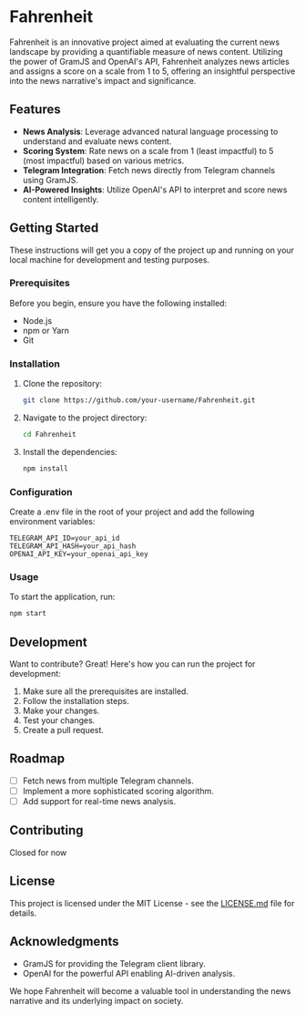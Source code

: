 # Fahrenheit

Fahrenheit is an innovative project aimed at evaluating the current news landscape by providing a quantifiable measure of news content. Utilizing the power of GramJS and OpenAI's API, Fahrenheit analyzes news articles and assigns a score on a scale from 1 to 5, offering an insightful perspective into the news narrative's impact and significance.

## Features

- **News Analysis**: Leverage advanced natural language processing to understand and evaluate news content.
- **Scoring System**: Rate news on a scale from 1 (least impactful) to 5 (most impactful) based on various metrics.
- **Telegram Integration**: Fetch news directly from Telegram channels using GramJS.
- **AI-Powered Insights**: Utilize OpenAI's API to interpret and score news content intelligently.

## Getting Started

These instructions will get you a copy of the project up and running on your local machine for development and testing purposes.

### Prerequisites

Before you begin, ensure you have the following installed:
- Node.js
- npm or Yarn
- Git

### Installation

1. Clone the repository:
   ```sh
   git clone https://github.com/your-username/Fahrenheit.git
   ```

2. Navigate to the project directory:
   ```sh
   cd Fahrenheit
   ```
3. Install the dependencies:
   ```sh
   npm install

### Configuration
Create a .env file in the root of your project and add the following environment variables:
   ```env
   TELEGRAM_API_ID=your_api_id
   TELEGRAM_API_HASH=your_api_hash
   OPENAI_API_KEY=your_openai_api_key

   ```
### Usage
To start the application, run:
   ```sh
   npm start
```

## Development

Want to contribute? Great! Here's how you can run the project for development:

1. Make sure all the prerequisites are installed.
2. Follow the installation steps.
3. Make your changes.
4. Test your changes.
5. Create a pull request.

## Roadmap

- [ ] Fetch news from multiple Telegram channels.
- [ ] Implement a more sophisticated scoring algorithm.
- [ ] Add support for real-time news analysis.

## Contributing

Closed for now

## License

This project is licensed under the MIT License - see the [LICENSE.md](LICENSE.md) file for details.

## Acknowledgments

- GramJS for providing the Telegram client library.
- OpenAI for the powerful API enabling AI-driven analysis.

We hope Fahrenheit will become a valuable tool in understanding the news narrative and its underlying impact on society.


